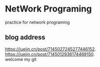 # NetWork Programing
practice for network programing
## blog address
https://juejin.cn/post/7145027245277446152.  
https://juejin.cn/post/7145012936174469150.   
welcome my git 
